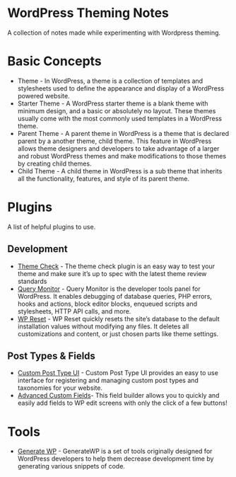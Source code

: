# WordPress Theming Notes
A collection of notes made while experimenting with Wordpress theming.

# Basic Concepts
* Theme - In WordPress, a theme is a collection of templates and stylesheets used to define the appearance and display of a WordPress powered website.
* Starter Theme - A WordPress starter theme is a blank theme with minimum design, and a basic or absolutely no layout. These themes usually come with the most commonly used templates in a WordPress theme.
* Parent Theme - A parent theme in WordPress is a theme that is declared parent by a another theme, child theme. This feature in WordPress allows theme designers and developers to take advantage of a larger and robust WordPress themes and make modifications to those themes by creating child themes.
* Child Theme - A child theme in WordPress is a sub theme that inherits all the functionality, features, and style of its parent theme.

# Plugins
A list of helpful plugins to use.
## Development
* [Theme Check](https://wordpress.org/plugins/theme-check/) - The theme check plugin is an easy way to test your theme and make sure it’s up to spec with the latest theme review standards
* [Query Monitor](https://wordpress.org/plugins/query-monitor/) - Query Monitor is the developer tools panel for WordPress. It enables debugging of database queries, PHP errors, hooks and actions, block editor blocks, enqueued scripts and stylesheets, HTTP API calls, and more.
* [WP Reset](https://wordpress.org/plugins/wp-reset/) - WP Reset quickly resets the site’s database to the default installation values without modifying any files. It deletes all customizations and content, or just chosen parts like theme settings.
## Post Types & Fields
* [Custom Post Type UI](https://wordpress.org/plugins/custom-post-type-ui/) - Custom Post Type UI provides an easy to use interface for registering and managing custom post types and taxonomies for your website.
* [Advanced Custom Fields](https://wordpress.org/plugins/advanced-custom-fields/)- This field builder allows you to quickly and easily add fields to WP edit screens with only the click of a few buttons!

# Tools
* [Generate WP](https://generatewp.com/) - GenerateWP is a set of tools originally designed for WordPress developers to help them decrease development time by generating various snippets of code.
